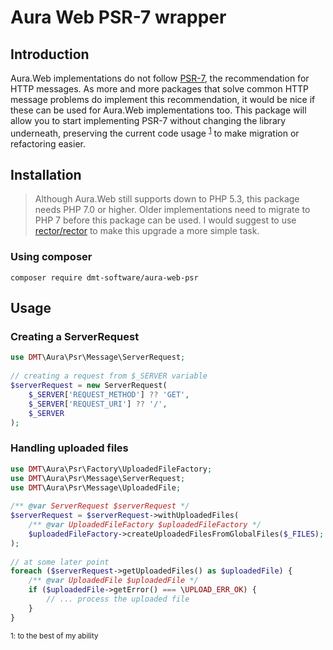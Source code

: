 # Aura Web PSR-7 wrapper

## Introduction
Aura.Web implementations do not follow [PSR-7](https://www.php-fig.org/psr/psr-7/), the recommendation for HTTP 
messages. As more and more packages that solve common HTTP message problems do implement this recommendation, it would 
be nice if these can be used for Aura.Web implementations too. This package will allow you to start implementing PSR-7 
without changing the library underneath, preserving the current code usage <sup>[1](#1)</sup> to make migration or 
refactoring easier.

## Installation

> Although Aura.Web still supports down to PHP 5.3, this package needs PHP 7.0 or higher. Older implementations need to 
> migrate to PHP 7 before this package can be used. I would suggest to use 
> [rector/rector](https://packagist.org/packages/rector/rector) to make this upgrade a more simple task.     
  

### Using composer
```composer require dmt-software/aura-web-psr```


## Usage

### Creating a ServerRequest
```php
use DMT\Aura\Psr\Message\ServerRequest;
 
// creating a request from $_SERVER variable
$serverRequest = new ServerRequest(
    $_SERVER['REQUEST_METHOD'] ?? 'GET',
    $_SERVER['REQUEST_URI'] ?? '/',
    $_SERVER
);
```
### Handling uploaded files

```php
use DMT\Aura\Psr\Factory\UploadedFileFactory;
use DMT\Aura\Psr\Message\ServerRequest;
use DMT\Aura\Psr\Message\UploadedFile;
 
/** @var ServerRequest $serverRequest */
$serverRequest = $serverRequest->withUploadedFiles(
    /** @var UploadedFileFactory $uploadedFileFactory */
    $uploadedFileFactory->createUploadedFilesFromGlobalFiles($_FILES);
);
 
// at some later point 
foreach ($serverRequest->getUploadedFiles() as $uploadedFile) {
    /** @var UploadedFile $uploadedFile */
    if ($uploadedFile->getError() === \UPLOAD_ERR_OK) {
        // ... process the uploaded file
    }
}
```



<a name="1"></a>
<sup>1: to the best of my ability</sup> 